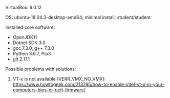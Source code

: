 VirtualBox: 6.0.12

OS: ubuntu-18.04.3-desktop-amd64; minimal install; student/student

Installed core software:

*	OpenJDK11
*	Dotnet SDK 3.0
*	gcc 7.3.0, g++ 7.3.0
*	Python 3.6.7, Pip3 
*	git 2.17.1


Possible problems with solutions:

1.	VT-x is not available (VERR_VMX_NO_VMX): https://www.howtogeek.com/213795/how-to-enable-intel-vt-x-in-your-computers-bios-or-uefi-firmware/
